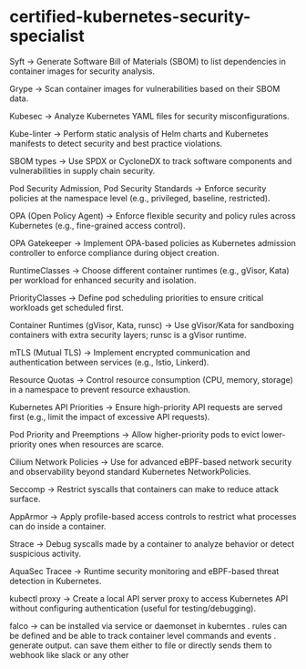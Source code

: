 # certified-kubernetes-security-specialist



Syft → Generate Software Bill of Materials (SBOM) to list dependencies in container images for security analysis.

Grype → Scan container images for vulnerabilities based on their SBOM data.

Kubesec → Analyze Kubernetes YAML files for security misconfigurations.

Kube-linter → Perform static analysis of Helm charts and Kubernetes manifests to detect security and best practice violations.

SBOM types → Use SPDX or CycloneDX to track software components and vulnerabilities in supply chain security.

Pod Security Admission, Pod Security Standards → Enforce security policies at the namespace level (e.g., privileged, baseline, restricted).

OPA (Open Policy Agent) → Enforce flexible security and policy rules across Kubernetes (e.g., fine-grained access control).

OPA Gatekeeper → Implement OPA-based policies as Kubernetes admission controller to enforce compliance during object creation.

RuntimeClasses → Choose different container runtimes (e.g., gVisor, Kata) per workload for enhanced security and isolation.

PriorityClasses → Define pod scheduling priorities to ensure critical workloads get scheduled first.

Container Runtimes (gVisor, Kata, runsc) → Use gVisor/Kata for sandboxing containers with extra security layers; runsc is a gVisor runtime.

mTLS (Mutual TLS) → Implement encrypted communication and authentication between services (e.g., Istio, Linkerd).

Resource Quotas → Control resource consumption (CPU, memory, storage) in a namespace to prevent resource exhaustion.

Kubernetes API Priorities → Ensure high-priority API requests are served first (e.g., limit the impact of excessive API requests).

Pod Priority and Preemptions → Allow higher-priority pods to evict lower-priority ones when resources are scarce.

Cilium Network Policies → Use for advanced eBPF-based network security and observability beyond standard Kubernetes NetworkPolicies.

Seccomp → Restrict syscalls that containers can make to reduce attack surface.

AppArmor → Apply profile-based access controls to restrict what processes can do inside a container.

Strace → Debug syscalls made by a container to analyze behavior or detect suspicious activity.

AquaSec Tracee → Runtime security monitoring and eBPF-based threat detection in Kubernetes.

kubectl proxy → Create a local API server proxy to access Kubernetes API without configuring authentication (useful for testing/debugging).

falco → can be installed via service or daemonset in kuberntes . rules can be defined and be able to track container level commands and events . generate output. can save them either to file or directly sends them to webhook like slack or any other 

